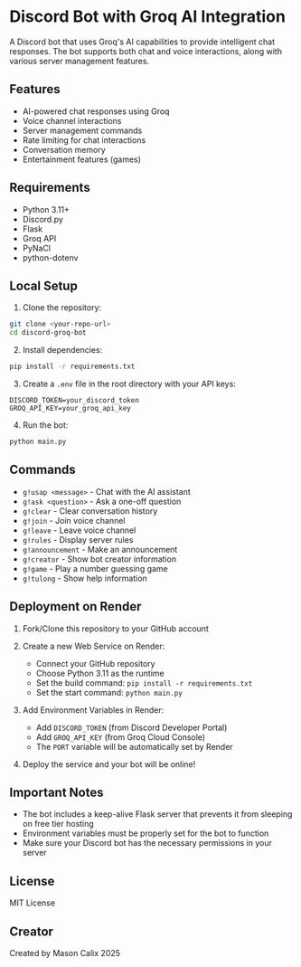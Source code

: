 # Discord Bot with Groq AI Integration

A Discord bot that uses Groq's AI capabilities to provide intelligent chat responses. The bot supports both chat and voice interactions, along with various server management features.

## Features

- AI-powered chat responses using Groq
- Voice channel interactions
- Server management commands
- Rate limiting for chat interactions
- Conversation memory
- Entertainment features (games)

## Requirements

- Python 3.11+
- Discord.py
- Flask
- Groq API
- PyNaCl
- python-dotenv

## Local Setup

1. Clone the repository:
```bash
git clone <your-repo-url>
cd discord-groq-bot
```

2. Install dependencies:
```bash
pip install -r requirements.txt
```

3. Create a `.env` file in the root directory with your API keys:
```
DISCORD_TOKEN=your_discord_token
GROQ_API_KEY=your_groq_api_key
```

4. Run the bot:
```bash
python main.py
```

## Commands

- `g!usap <message>` - Chat with the AI assistant
- `g!ask <question>` - Ask a one-off question
- `g!clear` - Clear conversation history
- `g!join` - Join voice channel
- `g!leave` - Leave voice channel
- `g!rules` - Display server rules
- `g!announcement` - Make an announcement
- `g!creator` - Show bot creator information
- `g!game` - Play a number guessing game
- `g!tulong` - Show help information

## Deployment on Render

1. Fork/Clone this repository to your GitHub account

2. Create a new Web Service on Render:
   - Connect your GitHub repository
   - Choose Python 3.11 as the runtime
   - Set the build command: `pip install -r requirements.txt`
   - Set the start command: `python main.py`

3. Add Environment Variables in Render:
   - Add `DISCORD_TOKEN` (from Discord Developer Portal)
   - Add `GROQ_API_KEY` (from Groq Cloud Console)
   - The `PORT` variable will be automatically set by Render

4. Deploy the service and your bot will be online!

## Important Notes

- The bot includes a keep-alive Flask server that prevents it from sleeping on free tier hosting
- Environment variables must be properly set for the bot to function
- Make sure your Discord bot has the necessary permissions in your server

## License

MIT License

## Creator

Created by Mason Calix 2025